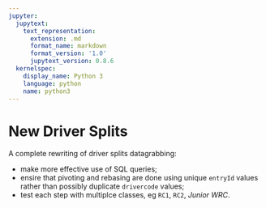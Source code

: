 ```yaml
---
jupyter:
  jupytext:
    text_representation:
      extension: .md
      format_name: markdown
      format_version: '1.0'
      jupytext_version: 0.8.6
  kernelspec:
    display_name: Python 3
    language: python
    name: python3
---
```


# New Driver Splits

A complete rewriting of driver splits datagrabbing:
    
- make more effective use of SQL queries;
- ensire that pivoting and rebasing are done using unique `entryId` values rather than possibly duplicate `drivercode` values;
- test each step with multiplce classes, eg `RC1`, `RC2`, *Junior WRC*.

```python

```
